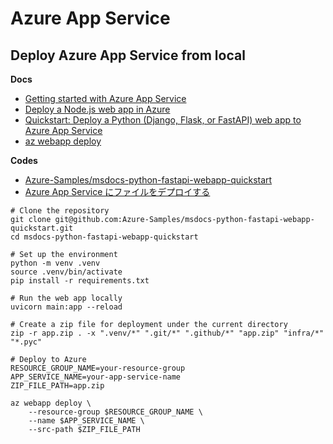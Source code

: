 # Azure App Service

## Deploy Azure App Service from local

**Docs**

- [Getting started with Azure App Service](https://learn.microsoft.com/en-us/azure/app-service/getting-started?pivots=stack-python)
- [Deploy a Node.js web app in Azure](https://learn.microsoft.com/en-us/azure/app-service/quickstart-nodejs?tabs=windows&pivots=development-environment-cli)
- [Quickstart: Deploy a Python (Django, Flask, or FastAPI) web app to Azure App Service](https://learn.microsoft.com/en-us/azure/app-service/quickstart-python?tabs=fastapi%2Cwindows%2Cazure-cli%2Cvscode-deploy%2Cdeploy-instructions-azportal%2Cterminal-bash%2Cdeploy-instructions-zip-azcli)
- [az webapp deploy](https://learn.microsoft.com/cli/azure/webapp?view=azure-cli-latest#az-webapp-deploy)

**Codes**

- [Azure-Samples/msdocs-python-fastapi-webapp-quickstart](https://github.com/Azure-Samples/msdocs-python-fastapi-webapp-quickstart)
- [Azure App Service にファイルをデプロイする](https://learn.microsoft.com/ja-jp/azure/app-service/deploy-zip?tabs=cli)

```shell
# Clone the repository
git clone git@github.com:Azure-Samples/msdocs-python-fastapi-webapp-quickstart.git
cd msdocs-python-fastapi-webapp-quickstart

# Set up the environment
python -m venv .venv
source .venv/bin/activate
pip install -r requirements.txt

# Run the web app locally
uvicorn main:app --reload

# Create a zip file for deployment under the current directory
zip -r app.zip . -x ".venv/*" ".git/*" ".github/*" "app.zip" "infra/*" "*.pyc"

# Deploy to Azure
RESOURCE_GROUP_NAME=your-resource-group
APP_SERVICE_NAME=your-app-service-name
ZIP_FILE_PATH=app.zip

az webapp deploy \
    --resource-group $RESOURCE_GROUP_NAME \
    --name $APP_SERVICE_NAME \
    --src-path $ZIP_FILE_PATH
```
